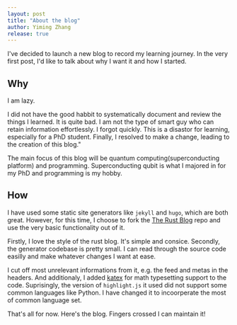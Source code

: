 ```yaml
---
layout: post
title: "About the blog"
author: Yiming Zhang
release: true
---
```


I've decided to launch a new blog to record my learning journey.
In the very first post, I'd like to talk about why I want it
and how I started.

## Why

I am lazy.

I did not have the good habbit to systematically document and review
the things I learned. It is quite bad. I am not the type of smart
guy who can retain information effortlessly. I forgot quickly. 
This is a disastor for learning, especially for a PhD student. Finally, 
I resolved to make a change, leading to the creation of this blog."

The main focus of this blog will be quantum computing(superconducting platform)
and programming. Superconducting qubit is what I majored in for my PhD and
programming is my hobby.

## How

I have used some static site generators like `jekyll` and `hugo`, which are both
great. However, for this time, I choose to fork the [The Rust Blog](https://github.com/rust-lang/blog.rust-lang.org)
repo and use the very basic functionality out of it. 

Firstly, I love the style of the rust blog. It's simple and consice. Secondly, the 
generator codebase is pretty small. I can read through the source code easilly and
make whatever changes I want at ease.

I cut off most unrelevant informations from it, e.g. the feed and metas in the headers.
And additionaly, I added [katex](https://katex.org/) for math typesetting support to the
code. Suprisingly, the version of `highlight.js` it used did not support some common languages
like Python. I have changed it to incoorperate the most of common language set.

That's all for now. Here's the blog. Fingers crossed I can maintain it!
